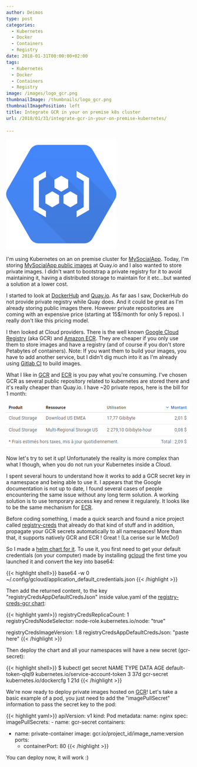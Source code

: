 ```yaml
---
author: Deimos
type: post
categories:
  - Kubernetes
  - Docker
  - Containers
  - Registry
date: 2018-01-31T00:00:00+02:00
tags:
  - Kubernetes
  - Docker
  - Containers
  - Registry
image: /images/logo_gcr.png
thumbnailImage: /thumbnails/logo_gcr.png
thumbnailImagePosition: left
title: Integrate GCR in your on premise k8s cluster
url: /2018/01/31/integrate-gcr-in-your-on-premise-kubernetes/

---
```


![Google Cloud Registry](/images/logo_gcr.png)

I'm using Kubernetes on an on premise cluster for [MySocialApp][6]. Today, I'm storing [MySocialApp public images][10] at Quay.io and I also wanted to store private images. I didn't want to bootstrap a private registry for it to avoid maintaining it, having a distributed storage to maintain for it etc...but wanted a solution at a lower cost.

I started to look at [DockerHub][1] and [Quay.io][2]. As far aas I saw, DockerHub do not provide private registry while Quay does. And it could be great as I'm already storing public images there. However private repositories are coming with an expensive price (starting at 15$/month for only 5 repos). I really don't like this pricing model.

I then looked at Cloud providers. There is the well known [Google Cloud Registry][3] (aka GCR) and [Amazon ECR][4]. They are cheaper if you only use them to store images and have a registry (and of course if you don't store Petabytes of containers). Note: If you want them to build your images, you have to add another service, but I didn't dig much into it as I'm already using [Gitlab CI][5] to build images.

What I like in [GCR][3] and [ECR][4] is you pay what you're consuming. I've chosen GCR as several public repository related to kubernetes are stored there and it's really cheaper than Quay.io. I have ~20 private repos, here is the bill for 1 month:

![GCR pricing](/images/gcr_pricing.png)

Now let's try to set it up! Unfortunately the reality is more complex than what I though, when you do not run your Kubernetes inside a Cloud.

I spent several hours to understand how it works to add a GCR secret key in a namespace and being able to use it. I appears that the Google documentation is not up to date, I found several cases of people encountering the same issue without any long term solution. A working solution is to use temporary access key and renew it regularely. It looks like to be the same mechanism for [ECR][4].

Before coding something, I made a quick search and found a nice project called [registry-creds][7] that already do that kind of stuff and in addition, propagate your GCR secrets automatically to all namespaces! More than that, it supports natively GCR and ECR ! Great ! (La cerise sur le McDo!)

So I made a [helm chart for it][8]. To use it, you first need to get your default credentials (on your computer) made by installing [gcloud][9] the first time you launched it and convert the key into base64:

{{< highlight shell>}}
base64 -w 0 ~/.config/gcloud/application_default_credentials.json
{{< /highlight >}}

Then add the returned content, to the key "registryCredsAppDefaultCredsJson" inside value.yaml of the [registry-creds-gcr chart][8]:

{{< highlight yaml>}}
registryCredsReplicaCount: 1
registryCredsNodeSelector:
  node-role.kubernetes.io/node: "true"

registryCredsImageVersion: 1.8
registryCredsAppDefaultCredsJson: "paste here"
{{< /highlight >}}

Then deploy the chart and all your namespaces will have a new secret (gcr-secret):

{{< highlight shell>}}
$ kubectl get secret
NAME                  TYPE                                  DATA      AGE
default-token-qlql9   kubernetes.io/service-account-token   3         37d
gcr-secret            kubernetes.io/dockercfg               1         21d
{{< /highlight >}}

We're now ready to deploy private images hosted on [GCR][3]! Let's take a basic example of a pod, you just need to add the "imagePullSecret" information to pass the secret key to the pod:

{{< highlight yaml>}}
apiVersion: v1
kind: Pod
metadata:
  name: nginx
spec:
  imagePullSecrets:
    - name: gcr-secret
  containers:
  - name: private-container
    image: gcr.io/project_id/image_name:version
    ports:
    - containerPort: 80
{{< /highlight >}}

You can deploy now, it will work :)

 [1]: https://hub.docker.com/
 [2]: https://quay.io/
 [3]: https://cloud.google.com/container-registry
 [4]: https://aws.amazon.com/fr/ecr/
 [5]: https://about.gitlab.com/features/gitlab-ci-cd/
 [6]: https://mysocialapp.io
 [7]: https://github.com/upmc-enterprises/registry-creds
 [8]: https://github.com/MySocialApp/kubernetes-helm-chart-registry-creds-gcr
 [9]: https://cloud.google.com/sdk/gcloud/
 [10]: https://quay.io/organization/mysocialapp
